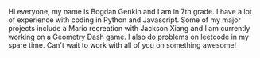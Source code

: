 Hi everyone, my name is Bogdan Genkin and I am in 7th grade. I have a lot of experience with coding in Python and Javascript. Some of my major projects include a Mario recreation with Jackson Xiang and I am currently working on a Geometry Dash game. I also do problems on leetcode in my spare time. Can't wait to work with all of you on something awesome!
